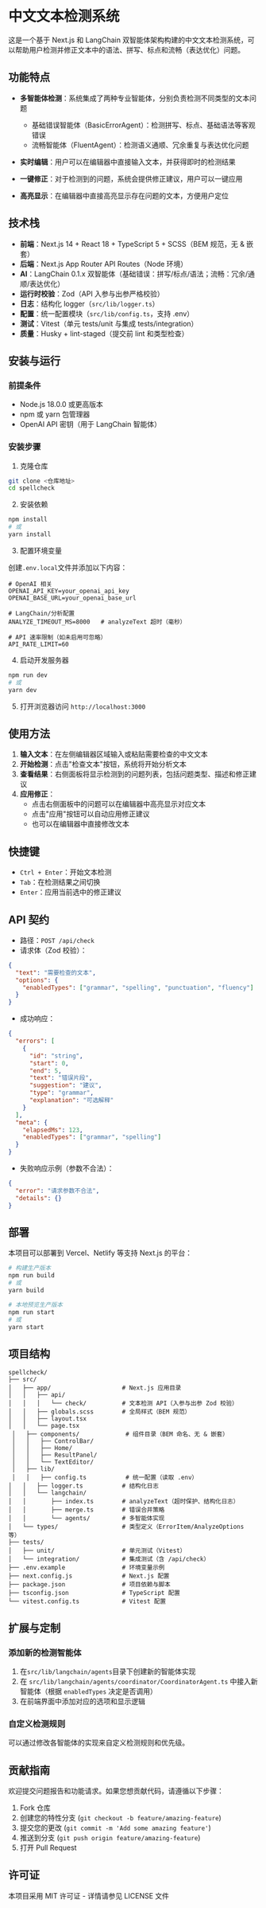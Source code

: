 # 中文文本检测系统

这是一个基于 Next.js 和 LangChain 双智能体架构构建的中文文本检测系统，可以帮助用户检测并修正文本中的语法、拼写、标点和流畅（表达优化）问题。

## 功能特点

- **多智能体检测**：系统集成了两种专业智能体，分别负责检测不同类型的文本问题

  - 基础错误智能体（BasicErrorAgent）：检测拼写、标点、基础语法等客观错误
  - 流畅智能体（FluentAgent）：检测语义通顺、冗余重复与表达优化问题

- **实时编辑**：用户可以在编辑器中直接输入文本，并获得即时的检测结果

- **一键修正**：对于检测到的问题，系统会提供修正建议，用户可以一键应用

- **高亮显示**：在编辑器中直接高亮显示存在问题的文本，方便用户定位

## 技术栈

- **前端**：Next.js 14 + React 18 + TypeScript 5 + SCSS（BEM 规范，无 & 嵌套）
- **后端**：Next.js App Router API Routes（Node 环境）
- **AI**：LangChain 0.1.x 双智能体（基础错误：拼写/标点/语法；流畅：冗余/通顺/表达优化）
- **运行时校验**：Zod（API 入参与出参严格校验）
- **日志**：结构化 logger（`src/lib/logger.ts`）
- **配置**：统一配置模块（`src/lib/config.ts`，支持 .env）
- **测试**：Vitest（单元 tests/unit 与集成 tests/integration）
- **质量**：Husky + lint-staged（提交前 lint 和类型检查）

## 安装与运行

### 前提条件

- Node.js 18.0.0 或更高版本
- npm 或 yarn 包管理器
- OpenAI API 密钥（用于 LangChain 智能体）

### 安装步骤

1. 克隆仓库

```bash
git clone <仓库地址>
cd spellcheck
```

2. 安装依赖

```bash
npm install
# 或
yarn install
```

3. 配置环境变量

创建`.env.local`文件并添加以下内容：

```
# OpenAI 相关
OPENAI_API_KEY=your_openai_api_key
OPENAI_BASE_URL=your_openai_base_url

# LangChain/分析配置
ANALYZE_TIMEOUT_MS=8000   # analyzeText 超时（毫秒）

# API 速率限制（如未启用可忽略）
API_RATE_LIMIT=60
```

4. 启动开发服务器

```bash
npm run dev
# 或
yarn dev
```

5. 打开浏览器访问 `http://localhost:3000`

## 使用方法

1. **输入文本**：在左侧编辑器区域输入或粘贴需要检查的中文文本
2. **开始检测**：点击"检查文本"按钮，系统将开始分析文本
3. **查看结果**：右侧面板将显示检测到的问题列表，包括问题类型、描述和修正建议
4. **应用修正**：
   - 点击右侧面板中的问题可以在编辑器中高亮显示对应文本
   - 点击"应用"按钮可以自动应用修正建议
   - 也可以在编辑器中直接修改文本

## 快捷键

- `Ctrl + Enter`：开始文本检测
- `Tab`：在检测结果之间切换
- `Enter`：应用当前选中的修正建议

## API 契约

- 路径：`POST /api/check`
- 请求体（Zod 校验）：

```json
{
  "text": "需要检查的文本",
  "options": {
    "enabledTypes": ["grammar", "spelling", "punctuation", "fluency"]
  }
}
```

- 成功响应：

```json
{
  "errors": [
    {
      "id": "string",
      "start": 0,
      "end": 5,
      "text": "错误片段",
      "suggestion": "建议",
      "type": "grammar",
      "explanation": "可选解释"
    }
  ],
  "meta": {
    "elapsedMs": 123,
    "enabledTypes": ["grammar", "spelling"]
  }
}
```

- 失败响应示例（参数不合法）：

```json
{
  "error": "请求参数不合法",
  "details": {}
}
```

## 部署

本项目可以部署到 Vercel、Netlify 等支持 Next.js 的平台：

```bash
# 构建生产版本
npm run build
# 或
yarn build

# 本地预览生产版本
npm run start
# 或
yarn start
```

## 项目结构

```
spellcheck/
├── src/
│   ├── app/                    # Next.js 应用目录
│   │   ├── api/
│   │   │   └── check/          # 文本检测 API（入参与出参 Zod 校验）
│   │   ├── globals.scss        # 全局样式（BEM 规范）
│   │   ├── layout.tsx
│   │   └── page.tsx
 │   ├── components/             # 组件目录（BEM 命名、无 & 嵌套）
 │   │   ├── ControlBar/
 │   │   ├── Home/
 │   │   ├── ResultPanel/
 │   │   └── TextEditor/
 │   ├── lib/
 │   │   ├── config.ts           # 统一配置（读取 .env）
│   │   ├── logger.ts           # 结构化日志
│   │   └── langchain/
│   │       ├── index.ts        # analyzeText（超时保护、结构化日志）
│   │       ├── merge.ts        # 错误合并策略
│   │       └── agents/         # 多智能体实现
│   └── types/                  # 类型定义（ErrorItem/AnalyzeOptions 等）
├── tests/
│   ├── unit/                   # 单元测试（Vitest）
│   └── integration/            # 集成测试（含 /api/check）
├── .env.example                # 环境变量示例
├── next.config.js              # Next.js 配置
├── package.json                # 项目依赖与脚本
├── tsconfig.json               # TypeScript 配置
└── vitest.config.ts            # Vitest 配置
```

## 扩展与定制

### 添加新的检测智能体

1. 在`src/lib/langchain/agents`目录下创建新的智能体实现
2. 在 `src/lib/langchain/agents/coordinator/CoordinatorAgent.ts` 中接入新智能体（根据 `enabledTypes` 决定是否调用）
3. 在前端界面中添加对应的选项和显示逻辑

### 自定义检测规则

可以通过修改各智能体的实现来自定义检测规则和优先级。

## 贡献指南

欢迎提交问题报告和功能请求。如果您想贡献代码，请遵循以下步骤：

1. Fork 仓库
2. 创建您的特性分支 (`git checkout -b feature/amazing-feature`)
3. 提交您的更改 (`git commit -m 'Add some amazing feature'`)
4. 推送到分支 (`git push origin feature/amazing-feature`)
5. 打开 Pull Request

## 许可证

本项目采用 MIT 许可证 - 详情请参见 LICENSE 文件
